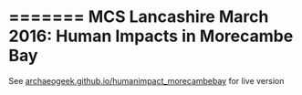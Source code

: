 =======
MCS Lancashire March 2016: Human Impacts in Morecambe Bay
=======

See [archaeogeek.github.io/humanimpact_morecambebay](http://archaeogeek.github.io/humanimpact_morecambebay) for live version


